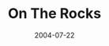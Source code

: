 ---
_schema: default
title: On The Rocks
link: https://www.geocaching.com/geocache/GCK0A5
owner: Czech Cacher, Blue Fairy, Special KK, Linky Lunken
date: 2004-07-22
log_type: Found it
display_coords: N 41° 31.723' W 075° 31.763'
latitude: '41.528716'
longitude: '-75.529383'
first_stage: false
bogus: false
zhanna_log:  >-
  Hello, all!


  I'm usually diligent about checking my custom search page for new local caches (and all our First Finds are the reward 😉). Last night was no exception, so my jaw dropped when I got home from work and checked the site around 11:00pm. Not only was there a new cache just over 4 miles from home, but it had already been found by one of our local boys! Good job, jkur247!


  I figured our “Second Find” would be safe till morning so I didn't attempt this one in the dark, though last night's warm weather would've been perfect for night caching. This morning we reached the convenient parking area by 8:40 and after a short but slippery five-minute hike to climb the rocky bank, we arrived at the coordinates. The cache was an immediate find because it could be seen from several feet away—I think we caught it at just the right angle. Like Rich, I was happy to find a convenient place to sit “on the rocks” to sign in and sort through the contents of this nicely-stocked cache. I chose to leave the goodies for the next finder, and to them I added a miniature can of bright purple Play-Doh (try it! It's as much fun as it was in kindergarten).


  We were in the midst of a conversation about benchmark recoveries when someone came crashing (to make it sound dramatic) through the brush toward us. No surprise, it's DeadBird652! What a pleasure to talk with him yet again, and to discuss the finer points of sewage treatment. (Thanks for all the information, John! It's nice to meet a man who likes his job.) We left him to find the cache on his own, and it wasn't twenty seconds after we began the walk back to the car that we heard him call “I found it!”


  Your first cache turned out well. You've chosen a surprisingly quiet and peaceful area for one so near a busy highway. There's even a pretty view across the valley, which will be much improved on a clear day. I'm looking forward to your team's future efforts!


  Zhanna
rich_log: >-
  Howdy, CC, BF, SKK, and LL!


  If I didn't log off so early last night I probably would have seen this cache listing before I headed to bed. And I don't know for sure if I'd have run right out for a night hunt (good chance!), but I would have been better prepared to leave earlier this morning. Anyway, I'm glad that somebody was daring enough to tackle it at night. Way to go DogBoys!


  I'm somewhat familiar with this area from previous mountain biking adventures along these old mining trails, but there have been enough changes since the windmills on Salem Mountain were put in place that I wasn't sure what to expect. We parked just off the Jermyn exit of the Casey Highway as suggested, hiked in along the trail a short distance, and then followed the GPSr up and over the rocky banks to the cache site. The container, of course, was partially visible from a few yards away at certain angles. Quite a few nice things inside. I didn't take anything but I left a magnetic geo-logo decal, a geo-haiku magnet, and one of my cyclist's key-“chains”. And I placed the logbook in a small Zip-Loc bag for safe keeping in the likely event that some water gets inside the container.


  After we had rehidden the cache and were standing around talking and checking out the views, we heard a voice from the shadows and saw DeadBird652 climbing out towards us. Wow, John, we really have to stop meeting like this or people are going to talk! 😮 Certainly, though, it's always a fine experience running into you, as if the fact that we usually end up chatting for such a long while isn't proof enough! 😁 In the meantime we managed to take a few more photos for our logs.


  Thanks for the cache hunt. You guys did a nice job with your first one! Looking forward to many more in the future. Cheers, and happy caching ...


  ~Rich in NEPA~
image_gallery_zh: gallery1
image_gallery_r: gallery2  
image_gallery_r_class: 2by2
post_id: 849
---